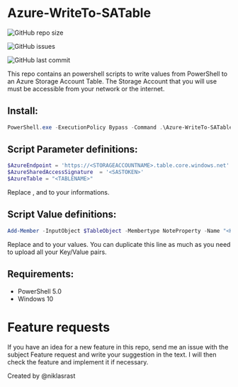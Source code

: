 # Azure-WriteTo-SATable

![GitHub repo size](https://img.shields.io/github/repo-size/niklasrast/Azure-WriteTo-SATable)

![GitHub issues](https://img.shields.io/github/issues-raw/niklasrast/Azure-WriteTo-SATable)

![GitHub last commit](https://img.shields.io/github/last-commit/niklasrast/Azure-WriteTo-SATable)

This repo contains an powershell scripts to write values from PowerShell to an Azure Storage Account Table.
The Storage Account that you will use must be accessible from your network or the internet.

## Install:
```powershell
PowerShell.exe -ExecutionPolicy Bypass -Command .\Azure-WriteTo-SATable.ps1
```

## Script Parameter definitions:
```powershell
$AzureEndpoint = 'https://<STORAGEACCOUNTNAME>.table.core.windows.net'
$AzureSharedAccessSignature  = '<SASTOKEN>'
$AzureTable = "<TABLENAME>"
```
Replace <STORAGEACCOUNTNAME>, <SASTOKEN> and <TABLENAME> to your informations.

## Script Value definitions:
```powershell
Add-Member -InputObject $TableObject -Membertype NoteProperty -Name "<KEYNAME>" -Value (<VALUE>).ToString();
```
Replace <KEYNAME> and <VALUE> to your values. You can duplicate this line as much as you need to upload all your Key/Value pairs.


## Requirements:
- PowerShell 5.0
- Windows 10

# Feature requests
If you have an idea for a new feature in this repo, send me an issue with the subject Feature request and write your suggestion in the text. I will then check the feature and implement it if necessary.

Created by @niklasrast 
